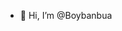 - 👋 Hi, I’m @Boybanbua

<!---
Boybanbua/Boybanbua is a ✨ special ✨ repository because its `README.md` (this file) appears on your GitHub profile.
You can click the Preview link to take a look at your changes.
--->
